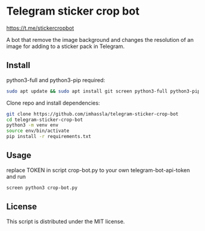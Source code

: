 # Telegram sticker crop bot
https://t.me/stickercropbot 

A bot that remove the image background and changes the resolution of an image for adding to a sticker pack in Telegram.

## Install
python3-full and python3-pip required:
```bash
sudo apt update && sudo apt install git screen python3-full python3-pip -y
```

Clone repo and install dependencies:
```bash
git clone https://github.com/imhassla/telegram-sticker-crop-bot
cd telegram-sticker-crop-bot
python3 -m venv env
source env/bin/activate
pip install -r requirements.txt
```

## Usage

replace TOKEN in script crop-bot.py to your own telegram-bot-api-token and run
```bash
screen python3 crop-bot.py
```
## License
This script is distributed under the MIT license. 
